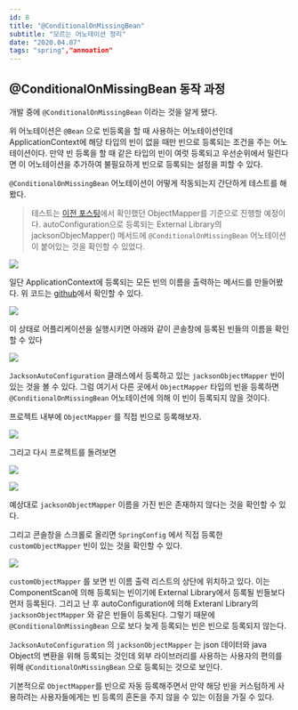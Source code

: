 ```yaml
---
id: 8
title: "@ConditionalOnMissingBean"
subtitle: "모르는 어노테이션 정리"
date: "2020.04.07"
tags: "spring","annoation"
---
```



## @ConditionalOnMissingBean 동작 과정



개발 중에 `@ConditionalOnMissingBean` 이라는 것을 알게 됐다.

위 어노테이션은 `@Bean` 으로 빈등록을 할 때 사용하는 어노테이션인데 ApplicationContext에 해당 타입의 빈이 없을 때만 빈으로 등록되는 조건을 주는 어노테이션이다. 만약 빈 등록을 할 때 같은 타입의 빈이 여럿 등록되고 우선순위에서 밀린다면 이 어노테이션을 추가하여 불필요하게 빈으로 등록되는 설정을 피할 수 있다.

`@ConditionalOnMissingBean` 어노테이션이 어떻게 작동되는지 간단하게 테스트를 해봤다.

> 테스트는 [이전 포스팅]()에서 확인했던 ObjectMapper를 기준으로 진행할 예정이다. autoConfiguration으로 등록되는 External Library의 jacksonObjecMapper() 메서드에 `@ConditionalOnMissingBean` 어노테이션이 붙어있는 것을 확인할 수 있었다. 

![](https://user-images.githubusercontent.com/30451129/78672467-a48cf300-791b-11ea-933b-05fcb139bf11.png)

일단 ApplicationContext에 등록되는 모든 빈의 이름을 출력하는 메서드를 만들어봤다. 위 코드는 [github](https://github.com/seonghun127/archive/tree/conditional_on_missing_bean)에서 확인할 수 있다. 

![](https://user-images.githubusercontent.com/30451129/78672476-a8207a00-791b-11ea-8d49-844452a34b19.png)

이 상태로 어플리케이션을 실행시키면 아래와 같이 콘솔창에 등록된 빈들의 이름을 확인할 수 있다

![](https://user-images.githubusercontent.com/30451129/78672486-ab1b6a80-791b-11ea-966d-e17978a0fc5a.png)



`JacksonAutoConfiguration` 클래스에서 등록하고 있는 `jacksonObjectMapper` 빈이 있는 것을 볼 수 있다. 그럼 여기서 다른 곳에서 `ObjectMapper` 타입의 빈을 등록하면 `@ConditionalOnMissingBean` 어노테이션에 의해 이 빈이 등록되지 않을 것이다.

프로젝트 내부에 `ObjectMapper` 를 직접 빈으로 등록해보자.

![](https://user-images.githubusercontent.com/30451129/78672493-ad7dc480-791b-11ea-9b52-04b9c95f6e49.png)

그리고 다시 프로젝트를 돌려보면

![](https://user-images.githubusercontent.com/30451129/78672502-b078b500-791b-11ea-954f-ac40dcadad20.png)

![](https://user-images.githubusercontent.com/30451129/78672510-b2db0f00-791b-11ea-91ad-4b06c326f379.png)

예상대로 `jacksonObjectMapper` 이름을 가진 빈은 존재하지 않다는 것을 확인할 수 있다.

그리고 콘솔창을 스크롤로 올리면 `SpringConfig` 에서 직접 등록한 `customObjectMapper` 빈이 있는 것을 확인할 수 있다.

![](https://user-images.githubusercontent.com/30451129/78672522-b53d6900-791b-11ea-8845-e0f2968a905a.png)

`customObjectMapper` 를 보면 빈 이름 출력 리스트의 상단에 위치하고 있다. 이는 ComponentScan에 의해 등록되는 빈이기에 External Library에서 등록될 빈들보다 먼저 등록된다. 그리고 난 후 autoConfiguration에 의해 Exteranl Library의  `jacksonObjectMapper` 와 같은 빈들이 등록된다. 그렇기 때문에 `@ConditionalOnMissingBean` 으로 보다 늦게 등록되는 빈은 빈으로 등록되지 않는다.

`JacksonAutoConfiguration` 의 `jacksonObjectMapper` 는 json 데이터와 java Object의 변환을 위해 등록되는 것인데 외부 라이브러리를 사용하는 사용자의 편의를 위해 `@ConditionalOnMissingBean` 으로 등록되는 것으로 보인다.

기본적으로 `ObjectMapper`를 빈으로 자동 등록해주면서 만약 해당 빈을 커스텀하게 사용하려는 사용자들에게는 빈 등록의 혼돈을 주지 않을 수 있는 이점을 가질 수 있다.
